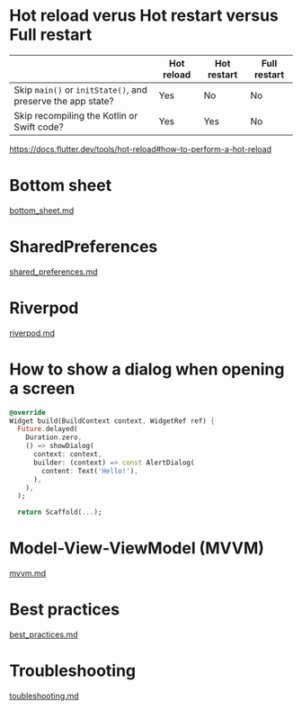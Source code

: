 # Hot reload verus Hot restart versus Full restart
&nbsp;|Hot reload|Hot restart|Full restart
--|--|--|--
Skip `main()` or `initState()`, and preserve the app state?|Yes|No|No
Skip recompiling the Kotlin or Swift code?|Yes|Yes|No

https://docs.flutter.dev/tools/hot-reload#how-to-perform-a-hot-reload

# Bottom sheet
[bottom_sheet.md](markdown/bottom_sheet.md)

# SharedPreferences
[shared_preferences.md](markdown/shared_preferences.md)

# Riverpod
[riverpod.md](markdown/riverpod.md)

# How to show a dialog when opening a screen
```dart
@override
Widget build(BuildContext context, WidgetRef ref) {
  Future.delayed(
    Duration.zero,
    () => showDialog(
      context: context,
      builder: (context) => const AlertDialog(
        content: Text('Hello!'),
      ),
    ),
  );

  return Scaffold(...);
```

# Model-View-ViewModel (MVVM)
[mvvm.md](markdown/mvvm.md)

# Best practices
[best_practices.md](markdown/best_practices.md)

# Troubleshooting
[toubleshooting.md](markdown/troubleshooting.md)